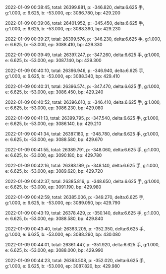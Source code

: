 2022-01-09 00:38:45, total: 26399.881, p: -346.820, delta:6.625 手, g:1.000, e: 6.625, b: -53.000, ep: 3086.780, bp: 429.200

2022-01-09 00:39:06, total: 26401.952, p: -345.450, delta:6.625 手, g:1.000, e: 6.625, b: -53.000, ep: 3088.390, bp: 429.230

2022-01-09 00:39:27, total: 26399.576, p: -346.230, delta:6.625 手, g:1.000, e: 6.625, b: -53.000, ep: 3088.410, bp: 429.330

2022-01-09 00:39:49, total: 26397.247, p: -347.260, delta:6.625 手, g:1.000, e: 6.625, b: -53.000, ep: 3087.140, bp: 429.300

2022-01-09 00:40:10, total: 26396.946, p: -346.940, delta:6.625 手, g:1.000, e: 6.625, b: -53.000, ep: 3088.340, bp: 429.410

2022-01-09 00:40:31, total: 26396.574, p: -347.470, delta:6.625 手, g:1.000, e: 6.625, b: -53.000, ep: 3086.450, bp: 429.240

2022-01-09 00:40:52, total: 26396.610, p: -346.410, delta:6.625 手, g:1.000, e: 6.625, b: -53.000, ep: 3086.230, bp: 429.080

2022-01-09 00:41:13, total: 26399.795, p: -347.540, delta:6.625 手, g:1.000, e: 6.625, b: -53.000, ep: 3086.140, bp: 429.210

2022-01-09 00:41:34, total: 26387.180, p: -348.780, delta:6.625 手, g:1.000, e: 6.625, b: -53.000, ep: 3088.580, bp: 429.670

2022-01-09 00:41:55, total: 26389.791, p: -348.060, delta:6.625 手, g:1.000, e: 6.625, b: -53.000, ep: 3090.180, bp: 429.780

2022-01-09 00:42:16, total: 26388.189, p: -348.140, delta:6.625 手, g:1.000, e: 6.625, b: -53.000, ep: 3089.620, bp: 429.720

2022-01-09 00:42:37, total: 26385.816, p: -348.650, delta:6.625 手, g:1.000, e: 6.625, b: -53.000, ep: 3091.190, bp: 429.980

2022-01-09 00:42:59, total: 26385.006, p: -349.270, delta:6.625 手, g:1.000, e: 6.625, b: -53.000, ep: 3089.050, bp: 429.790

2022-01-09 00:43:19, total: 26378.429, p: -350.140, delta:6.625 手, g:1.000, e: 6.625, b: -53.000, ep: 3088.580, bp: 429.840

2022-01-09 00:43:40, total: 26363.205, p: -352.350, delta:6.625 手, g:1.000, e: 6.625, b: -53.000, ep: 3088.290, bp: 430.080

2022-01-09 00:44:01, total: 26361.447, p: -351.920, delta:6.625 手, g:1.000, e: 6.625, b: -53.000, ep: 3088.000, bp: 429.990

2022-01-09 00:44:23, total: 26363.508, p: -352.020, delta:6.625 手, g:1.000, e: 6.625, b: -53.000, ep: 3087.820, bp: 429.980